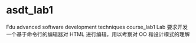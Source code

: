 # asdt_lab1
Fdu advanced software development techniques course_lab1
Lab 要求开发一个基于命令行的编辑器对 HTML 进行编辑，用以考察对 OO 和设计模式的理解
